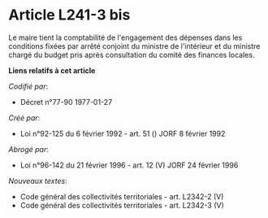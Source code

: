 # Article L241-3 bis

Le maire tient la comptabilité de l'engagement des dépenses dans les conditions fixées par arrêté conjoint du ministre de
l'intérieur et du ministre chargé du budget pris après consultation du comité des finances locales.

**Liens relatifs à cet article**

_Codifié par_:

  - Décret n°77-90 1977-01-27

_Créé par_:

  - Loi n°92-125 du 6 février 1992 - art. 51 () JORF 8 février 1992

_Abrogé par_:

  - Loi n°96-142 du 21 février 1996 - art. 12 (V) JORF 24 février 1996

_Nouveaux textes_:

  - Code général des collectivités territoriales - art. L2342-2 (V)
  - Code général des collectivités territoriales - art. L2342-3 (V)
